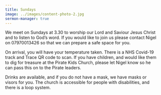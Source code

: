 ```yaml
---
title: Sundays
image: ../images/content-photo-2.jpg
sermon-manager: true
---
```


We meet on Sundays at 3.30 to worship our Lord and Saviour Jesus Christ and to listen to God’s word. If you would like to join us please contact Nigel on 07970013426 so that we can prepare a safe space for you.

On arrival, you will have your temperature taken. There is a NHS Covid-19 track and Trace QR code to scan. If you have children, and would like them to dig for treasure at the Pirate Kids Church, please let Nigel know so he can pass this on to the Pirate leaders.

Drinks are available, and if you do not have a mask, we have masks or visors for you. The church is accessible for people with disabilities, and there is a loop system.
